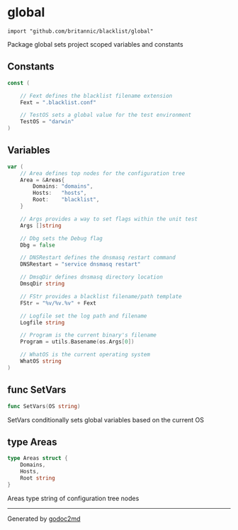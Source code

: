 
# global
    import "github.com/britannic/blacklist/global"

Package global sets project scoped variables and constants




## Constants
``` go
const (

    // Fext defines the blacklist filename extension
    Fext = ".blacklist.conf"

    // TestOS sets a global value for the test environment
    TestOS = "darwin"
)
```

## Variables
``` go
var (
    // Area defines top nodes for the configuration tree
    Area = &Areas{
        Domains: "domains",
        Hosts:   "hosts",
        Root:    "blacklist",
    }

    // Args provides a way to set flags within the unit test
    Args []string

    // Dbg sets the Debug flag
    Dbg = false

    // DNSRestart defines the dnsmasq restart command
    DNSRestart = "service dnsmasq restart"

    // DmsqDir defines dnsmasq directory location
    DmsqDir string

    // FStr provides a blacklist filename/path template
    FStr = "%v/%v.%v" + Fext

    // Logfile set the log path and filename
    Logfile string

    // Program is the current binary's filename
    Program = utils.Basename(os.Args[0])

    // WhatOS is the current operating system
    WhatOS string
)
```

## func SetVars
``` go
func SetVars(OS string)
```
SetVars conditionally sets global variables based on the current OS



## type Areas
``` go
type Areas struct {
    Domains,
    Hosts,
    Root string
}
```
Areas type string of configuration tree nodes

















- - -
Generated by [godoc2md](http://godoc.org/github.com/davecheney/godoc2md)